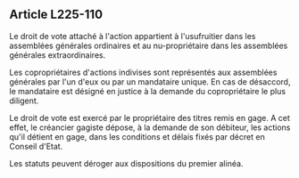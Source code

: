 Article L225-110
----
Le droit de vote attaché à l'action appartient à l'usufruitier dans les
assemblées générales ordinaires et au nu-propriétaire dans les assemblées
générales extraordinaires.

Les copropriétaires d'actions indivises sont représentés aux assemblées
générales par l'un d'eux ou par un mandataire unique. En cas de désaccord, le
mandataire est désigné en justice à la demande du copropriétaire le plus
diligent.

Le droit de vote est exercé par le propriétaire des titres remis en gage. A cet
effet, le créancier gagiste dépose, à la demande de son débiteur, les actions
qu'il détient en gage, dans les conditions et délais fixés par décret en Conseil
d'Etat.

Les statuts peuvent déroger aux dispositions du premier alinéa.
